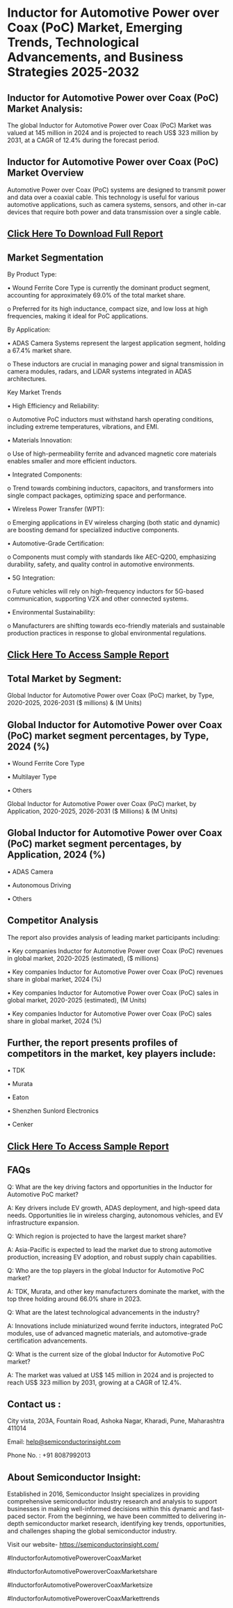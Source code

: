 Inductor for Automotive Power over Coax (PoC) Market, Emerging Trends, Technological Advancements, and Business Strategies 2025-2032
=
Inductor for Automotive Power over Coax (PoC) Market Analysis:
-
The global Inductor for Automotive Power over Coax (PoC) Market was valued at 145 million in 2024 and is projected to reach US$ 323 million by 2031, at a CAGR of 12.4% during the forecast period.

Inductor for Automotive Power over Coax (PoC) Market Overview
-
Automotive Power over Coax (PoC) systems are designed to transmit power and data over a coaxial cable. This technology is useful for various automotive applications, such as camera systems, sensors, and other in-car devices that require both power and data transmission over a single cable.

[Click Here To Download Full Report](https://semiconductorinsight.com/report/inductor-for-automotive-power-over-coax-poc-market/)
-
Market Segmentation
-
By Product Type:

•	Wound Ferrite Core Type is currently the dominant product segment, accounting for approximately 69.0% of the total market share.

o	Preferred for its high inductance, compact size, and low loss at high frequencies, making it ideal for PoC applications.

By Application:

•	ADAS Camera Systems represent the largest application segment, holding a 67.4% market share.

o	These inductors are crucial in managing power and signal transmission in camera modules, radars, and LiDAR systems integrated in ADAS architectures.

Key Market Trends

•	High Efficiency and Reliability:

o	Automotive PoC inductors must withstand harsh operating conditions, including extreme temperatures, vibrations, and EMI.

•	Materials Innovation:

o	Use of high-permeability ferrite and advanced magnetic core materials enables smaller and more efficient inductors.

•	Integrated Components:

o	Trend towards combining inductors, capacitors, and transformers into single compact packages, optimizing space and performance.

•	Wireless Power Transfer (WPT):

o	Emerging applications in EV wireless charging (both static and dynamic) are boosting demand for specialized inductive components.

•	Automotive-Grade Certification:

o	Components must comply with standards like AEC-Q200, emphasizing durability, safety, and quality control in automotive environments.

•	5G Integration:

o	Future vehicles will rely on high-frequency inductors for 5G-based communication, supporting V2X and other connected systems.

•	Environmental Sustainability:

o	Manufacturers are shifting towards eco-friendly materials and sustainable production practices in response to global environmental regulations.

[Click Here To Access Sample Report](https://semiconductorinsight.com/download-sample-report/?product_id=91125)
-
Total Market by Segment:
-
Global Inductor for Automotive Power over Coax (PoC) market, by Type, 2020-2025, 2026-2031 ($ millions) & (M Units)

Global Inductor for Automotive Power over Coax (PoC) market segment percentages, by Type, 2024 (%)
-
•	Wound Ferrite Core Type

•	Multilayer Type

•	Others

Global Inductor for Automotive Power over Coax (PoC) market, by Application, 2020-2025, 2026-2031 ($ Millions) & (M Units)

Global Inductor for Automotive Power over Coax (PoC) market segment percentages, by Application, 2024 (%)
-
•	ADAS Camera

•	Autonomous Driving

•	Others

Competitor Analysis
-
The report also provides analysis of leading market participants including:

•	Key companies Inductor for Automotive Power over Coax (PoC) revenues in global market, 2020-2025 (estimated), ($ millions)

•	Key companies Inductor for Automotive Power over Coax (PoC) revenues share in global market, 2024 (%)

•	Key companies Inductor for Automotive Power over Coax (PoC) sales in global market, 2020-2025 (estimated), (M Units)

•	Key companies Inductor for Automotive Power over Coax (PoC) sales share in global market, 2024 (%)

Further, the report presents profiles of competitors in the market, key players include:
-
•	TDK

•	Murata

•	Eaton

•	Shenzhen Sunlord Electronics

•	Cenker

[Click Here To Access Sample Report](https://semiconductorinsight.com/download-sample-report/?product_id=91125)
-
FAQs
-
Q: What are the key driving factors and opportunities in the Inductor for Automotive PoC market?

A: Key drivers include EV growth, ADAS deployment, and high-speed data needs. Opportunities lie in wireless charging, autonomous vehicles, and EV infrastructure expansion.

Q: Which region is projected to have the largest market share?

A: Asia-Pacific is expected to lead the market due to strong automotive production, increasing EV adoption, and robust supply chain capabilities.

Q: Who are the top players in the global Inductor for Automotive PoC market?

A: TDK, Murata, and other key manufacturers dominate the market, with the top three holding around 66.0% share in 2023.

Q: What are the latest technological advancements in the industry?

A: Innovations include miniaturized wound ferrite inductors, integrated PoC modules, use of advanced magnetic materials, and automotive-grade certification advancements.

Q: What is the current size of the global Inductor for Automotive PoC market?

A: The market was valued at US$ 145 million in 2024 and is projected to reach US$ 323 million by 2031, growing at a CAGR of 12.4%.

Contact us : 
-
City vista, 203A, Fountain Road, Ashoka Nagar, Kharadi, Pune, Maharashtra 411014

Email: help@semiconductorinsight.com

Phone No. : +91 8087992013

About Semiconductor Insight:
-
Established in 2016, Semiconductor Insight specializes in providing comprehensive semiconductor industry research and analysis to support businesses in making well-informed decisions within this dynamic and fast-paced sector. From the beginning, we have been committed to delivering in-depth semiconductor market research, identifying key trends, opportunities, and challenges shaping the global semiconductor industry.

Visit our website- https://semiconductorinsight.com/

#InductorforAutomotivePoweroverCoaxMarket 

#InductorforAutomotivePoweroverCoaxMarketshare

#InductorforAutomotivePoweroverCoaxMarketsize

#InductorforAutomotivePoweroverCoaxMarkettrends 
 
 



